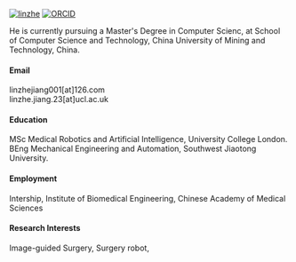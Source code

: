 [![linzhe](https://img.shields.io/badge/linzhe001-github-blue?logo=github)](https://github.com/linzhe001)
[![ORCID](https://img.shields.io/badge/ORCID-0000--0000--0000--0000-green?logo=orcid)](https://orcid.org/0009-0001-6109-5707)

He is currently pursuing a Master's Degree in Computer Scienc, at School of Computer Science and Technology, China University of Mining and Technology, China.

#### Email
linzhejiang001[at]126.com\
linzhe.jiang.23[at]ucl.ac.uk

#### Education
MSc Medical Robotics and Artificial Intelligence, University College London.\
BEng Mechanical Engineering and Automation, Southwest Jiaotong University.

#### Employment 
Intership, Institute of Biomedical Engineering, Chinese Academy of Medical Sciences


#### Research Interests
Image-guided Surgery, Surgery robot, 